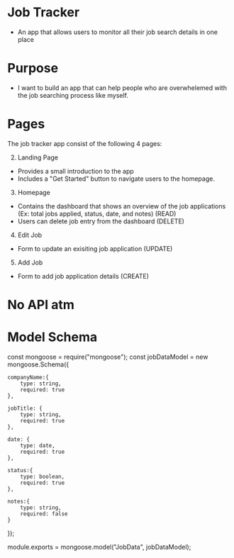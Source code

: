 # Job Tracker

- An app that allows users to monitor all their job search details in one place 

# Purpose 
- I want to build an app that can help people who are overwhelemed with the job searching process like myself.

# Pages
The job tracker app consist of the following 4 pages:

2. Landing Page
- Provides a small introduction to the app
- Includes a "Get Started" button to navigate users to the homepage.

3. Homepage 
- Contains the dashboard that shows an overview of the job applications (Ex: total jobs applied, status, date, and notes) (READ)
- Users can delete job entry from the dashboard (DELETE)

4. Edit Job
- Form to update an exisiting job application (UPDATE)

5. Add Job
- Form to add job application details (CREATE)


# No API atm

# Model Schema 

const mongoose = require("mongoose");
const jobDataModel = new mongoose.Schema({
    
    companyName:{
        type: string,
        required: true
    },

    jobTitle: {
        type: string,
        required: true
    },

    date: {
        type: date,
        required: true
    },

    status:{
        type: boolean,
        required: true
    },

    notes:{
        type: string,
        required: false
    }
});

module.exports = mongoose.model("JobData", jobDataModel);
